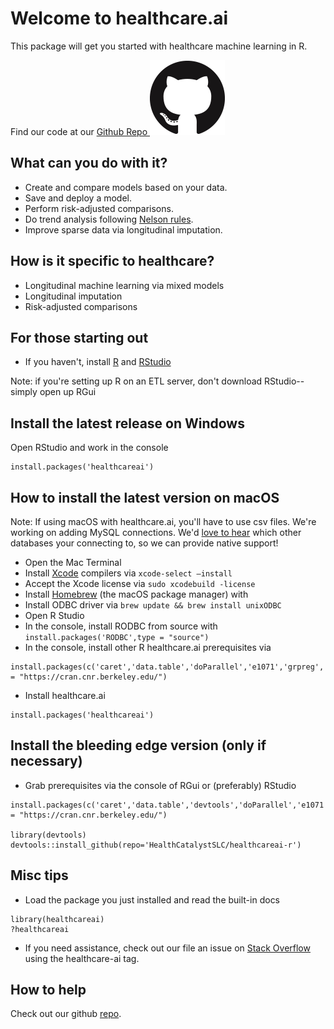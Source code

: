 # Welcome to healthcare.ai

This package will get you started with healthcare machine learning in R.

Find our code at our [Github Repo ![Our Github repo](img/GitHub-Mark-120px-plus.png)](https://github.com/HealthCatalystSLC/healthcareai-r)

## What can you do with it?

* Create and compare models based on your data.
* Save and deploy a model.
* Perform risk-adjusted comparisons.
* Do trend analysis following [Nelson rules](https://en.wikipedia.org/wiki/Nelson_rules).
* Improve sparse data via longitudinal imputation.

## How is it specific to healthcare?

* Longitudinal machine learning via mixed models
* Longitudinal imputation
* Risk-adjusted comparisons

## For those starting out

- If you haven't, install [R](https://cran.cnr.berkeley.edu) and [RStudio](https://www.rstudio.com/products/rstudio/download)

Note: if you're setting up R on an ETL server, don't download RStudio--simply open up RGui

## Install the latest release on Windows

Open RStudio and work in the console

```
install.packages('healthcareai')
```

## How to install the latest version on macOS

Note: If using macOS with healthcare.ai, you'll have to use csv files. We're working on adding MySQL connections. We'd [love to hear](http://healthcare.ai/contact) which other databases your connecting to, so we can provide native support!

* Open the Mac Terminal
* Install [Xcode](https://en.wikipedia.org/wiki/Xcode) compilers via `xcode-select –install`
* Accept the Xcode license via `sudo xcodebuild -license`
* Install [Homebrew](https://brew.sh/) (the macOS package manager) with
* Install ODBC driver via `brew update && brew install unixODBC`
* Open R Studio
* In the console, install RODBC from source with `install.packages('RODBC',type = "source")`
* In the console, install other R healthcare.ai prerequisites via
```
install.packages(c('caret','data.table','doParallel','e1071','grpreg','lme4','lubridate','pROC','R6','ranger','ROCR'),repos = "https://cran.cnr.berkeley.edu/")
```
* Install healthcare.ai
```
install.packages('healthcareai')
```

## Install the bleeding edge version (only if necessary)

* Grab prerequisites via the console of RGui or (preferably) RStudio  
```
install.packages(c('caret','data.table','devtools','doParallel','e1071','grpreg','lme4','lubridate','pROC','R6','ranger','ROCR','RODBC'),repos = "https://cran.cnr.berkeley.edu/")

library(devtools)
devtools::install_github(repo='HealthCatalystSLC/healthcareai-r')
```

## Misc tips

* Load the package you just installed and read the built-in docs
```
library(healthcareai)
?healthcareai
```
* If you need assistance, check out our file an issue on [Stack Overflow](http://stackoverflow.com) using the healthcare-ai tag.

## How to help

Check out our github [repo](https://github.com/HealthCatalystSLC/healthcareai-r/blob/master/README.md#contributing).
